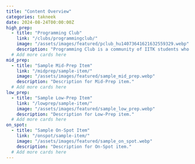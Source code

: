 ```yaml
---
title: "Content Overview"
categories: takneek
date: 2024-08-24T00:00:00Z
high_prep:
  - title: "Programming Club"
    link: "/clubs/programmingclub/"
    image: "/assets/images/featured/pclub_hu14073641621632559329.webp"
    description: "Programming Club is a community of IITK students who are highly enthusiastic about development, algorithms, security, ML, and all other aspects of programming."
  # Add more cards here
mid_prep:
  - title: "Sample Mid-Prep Item"
    link: "/midprep/sample-item/"
    image: "/assets/images/featured/sample_mid_prep.webp"
    description: "Description for Mid-Prep item."
  # Add more cards here
low_prep:
  - title: "Sample Low-Prep Item"
    link: "/lowprep/sample-item/"
    image: "/assets/images/featured/sample_low_prep.webp"
    description: "Description for Low-Prep item."
  # Add more cards here
on_spot:
  - title: "Sample On-Spot Item"
    link: "/onspot/sample-item/"
    image: "/assets/images/featured/sample_on_spot.webp"
    description: "Description for On-Spot item."
  # Add more cards here
---
```


<!-- Content can be added here if needed -->
